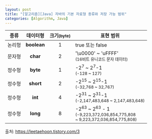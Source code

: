 ```yaml
---
layout: post
title: "[알고리즘][Java] 자바의 기본 자료형 종류와 저장 가능 범위"
categories: [Algorithm, Java]
---
```


|종류| 데이터형 | 크기<small>(byte)</small> | 표현 범위|
|:---:|:---:|:---:|---|
|논리형|**boolean**|1| true 또는 false |
|문자형|**char**|2|'\u0000' ~ 'uFFFF'<br><small>(16비트 유니코드 문자 데이터)</small>|
|정수형|**byte**|1|-2<sup>7</sup> ~ 2<sup>7</sup>-1<br><small>(-128 ~ 127)</small>|
|정수형|**short**|2|-2<sup>15</sup> ~ 2<sup>15</sup>-1<br><small>(-32,768 ~ 32,767)</small>|
|정수형|**int**|4|-2<sup>31</sup> ~ 2<sup>31</sup>-1<br><small>(-2,147,483,648 ~ 2,147,483,648)</small>|
|정수형|**long**|8|-2<sup>63</sup> ~ 2<sup>63</sup> - 1<br><small>(-9,223,372,036,854,775,808 <br>~ 9,223,372,036,854,775,808)</small>|


출처: <https://leetaehoon.tistory.com/3>